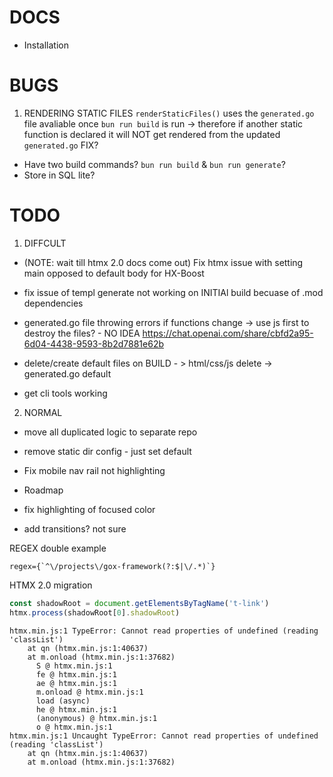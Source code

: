 # DOCS

- Installation


# BUGS

1. RENDERING STATIC FILES
`renderStaticFiles()` uses the `generated.go` file avaliable once `bun run build` is run -> therefore if another static function is declared it will NOT get rendered from the updated `generated.go`
FIX?
- Have two build commands? `bun run build` & `bun run generate`?
- Store in SQL lite?

# TODO

1. DIFFCULT
- (NOTE: wait till htmx 2.0 docs come out) Fix htmx issue with setting main opposed to default body for HX-Boost
- fix issue of templ generate not working on INITIAl build becuase of .mod dependencies

- generated.go file throwing errors if functions change -> use js first to destroy the files? - NO IDEA
    https://chat.openai.com/share/cbfd2a95-6d04-4438-9593-8b2d7881e62b

- delete/create default files on BUILD - > html/css/js delete -> generated.go default
- get cli tools working

2. NORMAL
- move all duplicated logic to separate repo
- remove static dir config - just set default
- Fix mobile nav rail not highlighting
- Roadmap

- fix highlighting of focused color
- add transitions? not sure

REGEX double example

```regex
regex={`^\/projects\/gox-framework(?:$|\/.*)`}
```

HTMX 2.0 migration

```javascript
const shadowRoot = document.getElementsByTagName('t-link')
htmx.process(shadowRoot[0].shadowRoot)
```

```
htmx.min.js:1 TypeError: Cannot read properties of undefined (reading 'classList')
    at qn (htmx.min.js:1:40637)
    at m.onload (htmx.min.js:1:37682)
      S @ htmx.min.js:1
      fe @ htmx.min.js:1
      ae @ htmx.min.js:1
      m.onload @ htmx.min.js:1
      load (async)
      he @ htmx.min.js:1
      (anonymous) @ htmx.min.js:1
      o @ htmx.min.js:1
htmx.min.js:1 Uncaught TypeError: Cannot read properties of undefined (reading 'classList')
    at qn (htmx.min.js:1:40637)
    at m.onload (htmx.min.js:1:37682)  
```
